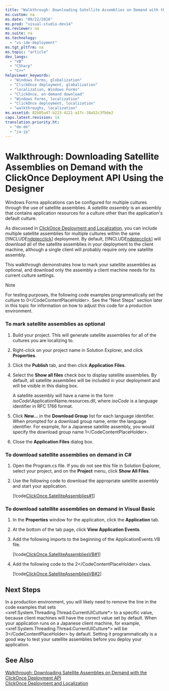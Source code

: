 ```yaml
---
title: "Walkthrough: Downloading Satellite Assemblies on Demand with the ClickOnce Deployment API Using the Designer"
ms.custom: na
ms.date: "09/22/2016"
ms.prod: "visual-studio-dev14"
ms.reviewer: na
ms.suite: na
ms.technology: 
  - "vs-ide-deployment"
ms.tgt_pltfrm: na
ms.topic: "article"
dev_langs: 
  - "VB"
  - "CSharp"
  - "C++"
helpviewer_keywords: 
  - "Windows Forms, globalization"
  - "ClickOnce deployment, globalization"
  - "localization, Windows Forms"
  - "ClickOnce, on-demand download"
  - "Windows Forms, localization"
  - "ClickOnce deployment, localization"
  - "walkthroughs, localization"
ms.assetid: 82b85a47-b223-4221-a17c-38a52c3fb6e2
caps.latest.revision: 14
translation.priority.ht: 
  - "de-de"
  - "ja-jp"
---
```

# Walkthrough: Downloading Satellite Assemblies on Demand with the ClickOnce Deployment API Using the Designer
Windows Forms applications can be configured for multiple cultures through the use of satellite assemblies. A *satellite assembly* is an assembly that contains application resources for a culture other than the application's default culture.  
  
 As discussed in [ClickOnce Deployment and Localization](../vs140/localizing-clickonce-applications.md), you can include multiple satellite assemblies for multiple cultures within the same [!INCLUDE[ndptecclick](../vs140/includes/ndptecclick_md.md)] deployment. By default, [!INCLUDE[ndptecclick](../vs140/includes/ndptecclick_md.md)] will download all of the satellite assemblies in your deployment to the client machine, although a single client will probably require only one satellite assembly.  
  
 This walkthrough demonstrates how to mark your satellite assemblies as optional, and download only the assembly a client machine needs for its current culture settings.  
  
> [!NOTE]
>  For testing purposes, the following code examples programmatically set the culture to <CodeContentPlaceHolder>0\</CodeContentPlaceHolder>. See the "Next Steps" section later in this topic for information on how to adjust this code for a production environment.  
  
### To mark satellite assemblies as optional  
  
1.  Build your project. This will generate satellite assemblies for all of the cultures you are localizing to.  
  
2.  Right-click on your project name in Solution Explorer, and click **Properties**.  
  
3.  Click the **Publish** tab, and then click **Application Files**.  
  
4.  Select the **Show all files** check box to display satellite assemblies. By default, all satellite assemblies will be included in your deployment and will be visible in this dialog box.  
  
     A satellite assembly will have a name in the form *isoCode*\ApplicationName.resources.dll, where *isoCode* is a language identifier in RFC 1766 format.  
  
5.  Click **New...** in the **Download Group** list for each language identifier. When prompted for a download group name, enter the language identifier. For example, for a Japanese satellite assembly, you would specify the download group name <CodeContentPlaceHolder>1\</CodeContentPlaceHolder>.  
  
6.  Close the **Application Files** dialog box.  
  
### To download satellite assemblies on demand in C#  
  
1.  Open the Program.cs file. If you do not see this file in Solution Explorer, select your project, and on the **Project** menu, click **Show All Files**.  
  
2.  Use the following code to download the appropriate satellite assembly and start your application.  
  
     [!code[ClickOnce.SatelliteAssemblies#1](../vs140/codesnippet/CSharp/82b85a47-b223-4221-a17c-38a52c3fb6e2_1.cs)]  
  
### To download satellite assemblies on demand in Visual Basic  
  
1.  In the **Properties** window for the application, click the **Application** tab.  
  
2.  At the bottom of the tab page, click **View Application Events**.  
  
3.  Add the following imports to the beginning of the ApplicationEvents.VB file.  
  
     [!code[ClickOnce.SatelliteAssembliesVB#1](../vs140/codesnippet/VisualBasic/82b85a47-b223-4221-a17c-38a52c3fb6e2_2.vb)]  
  
4.  Add the following code to the <CodeContentPlaceHolder>2\</CodeContentPlaceHolder> class.  
  
     [!code[ClickOnce.SatelliteAssembliesVB#2](../vs140/codesnippet/VisualBasic/82b85a47-b223-4221-a17c-38a52c3fb6e2_3.vb)]  
  
## Next Steps  
 In a production environment, you will likely need to remove the line in the code examples that sets \<xref:System.Threading.Thread.CurrentUICulture*> to a specific value, because client machines will have the correct value set by default. When your application runs on a Japanese client machine, for example, \<xref:System.Threading.Thread.CurrentUICulture*> will be <CodeContentPlaceHolder>3\</CodeContentPlaceHolder> by default. Setting it programmatically is a good way to test your satellite assemblies before you deploy your application.  
  
## See Also  
 [Walkthrough: Downloading Satellite Assemblies on Demand with the ClickOnce Deployment API](../vs140/walkthrough--downloading-satellite-assemblies-on-demand-with-the-clickonce-deployment-api.md)   
 [ClickOnce Deployment and Localization](../vs140/localizing-clickonce-applications.md)